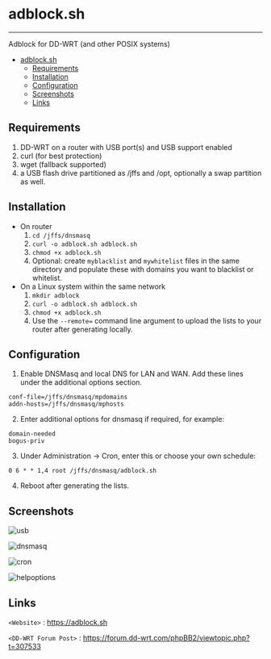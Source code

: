 # adblock.sh
---------
Adblock for DD-WRT (and other POSIX systems)

- [adblock.sh](#adblocksh)
  * [Requirements](#requirements)
  * [Installation](#installation)
  * [Configuration](#configuration)
  * [Screenshots](#screenshots)
  * [Links](#links)
  
Requirements
------------
1. DD-WRT on a router with USB port(s) and USB support enabled
2. curl (for best protection)
3. wget (fallback supported)
4. a USB flash drive partitioned as /jffs and /opt, optionally a swap partition as well.

Installation
------------
+ On router
  1. `cd /jffs/dnsmasq`
  2. `curl -o adblock.sh adblock.sh`
  3. `chmod +x adblock.sh`
  4. Optional: create `myblacklist` and `mywhitelist` files in the same directory and populate these with domains you want to blacklist or whitelist.
+ On a Linux system within the same network
  1. `mkdir adblock`
  2. `curl -o adblock.sh adblock.sh`
  3. `chmod +x adblock.sh`
  4. Use the `--remote=` command line argument to upload the lists to your router after generating locally.

Configuration
-------------
1. Enable DNSMasq and local DNS for LAN and WAN. Add these lines under the additional options section.
```shell
conf-file=/jffs/dnsmasq/mpdomains
addn-hosts=/jffs/dnsmasq/mphosts
```
2. Enter additional options for dnsmasq if required, for example:
```shell
domain-needed
bogus-priv
```
3. Under Administration -> Cron, enter this or choose your own schedule:
```shell
0 6 * * 1,4 root /jffs/dnsmasq/adblock.sh
```
4. Reboot after generating the lists.

Screenshots
-----------

![usb](https://i.imgur.com/xT7Wgp4.png)

![dnsmasq](https://i.imgur.com/0Y9bDdq.png)

![cron](https://i.imgur.com/yUpTGbJ.png)

![helpoptions](https://i.imgur.com/NXfmBRb.png)

Links
-----
`<Website>` : <https://adblock.sh>

`<DD-WRT Forum Post>` : <https://forum.dd-wrt.com/phpBB2/viewtopic.php?t=307533>
